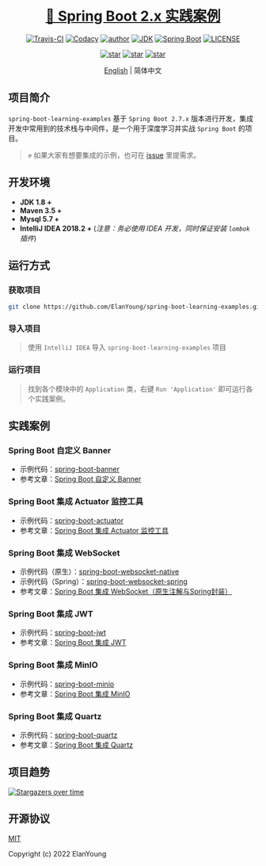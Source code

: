 <h1 align="center"><a href="https://github.com/ElanYoung" target="_blank">🤖 Spring Boot 2.x 实践案例</a></h1>
<p align="center">
  <a href="https://travis-ci.com/ElanYoung/spring-boot-learning-examples"><img alt="Travis-CI" src="https://travis-ci.com/xkcoding/spring-boot-demo.svg?branch=master"/></a>
  <a href="https://www.codacy.com/app/ElanYoung/spring-boot-learning-examples?utm_source=github.com&amp;utm_medium=referral&amp;utm_content=xkcoding/spring-boot-demo&amp;utm_campaign=Badge_Grade"><img alt="Codacy" src="https://api.codacy.com/project/badge/Grade/1f2e3d437b174bfc943dae1600332ec1"/></a>
  <a href="https://doc.starimmortal.com"><img alt="author" src="https://img.shields.io/badge/author-ElanYoung-blue.svg"/></a>
  <a href="https://www.oracle.com/technetwork/java/javase/downloads/index.html"><img alt="JDK" src="https://img.shields.io/badge/JDK-1.8.0_312-orange.svg"/></a>
  <a href="https://docs.spring.io/spring-boot/docs/2.7.3/reference/html/"><img alt="Spring Boot" src="https://img.shields.io/badge/Spring Boot-2.7.3-brightgreen.svg"/></a>
  <a href="https://github.com/ElanYoung/spring-boot-learning-examples/blob/master/LICENSE"><img alt="LICENSE" src="https://img.shields.io/github/license/ElanYoung/spring-boot-learning-examples.svg"/></a>
</p>

<p align="center">
  <a href="https://github.com/ElanYoung/spring-boot-learning-examples/stargazers"><img alt="star" src="https://img.shields.io/github/stars/ElanYoung/spring-boot-learning-examples.svg?label=Stars&style=social"/></a>
  <a href="https://github.com/ElanYoung/spring-boot-learning-examples/network/members"><img alt="star" src="https://img.shields.io/github/forks/ElanYoung/spring-boot-learning-examples.svg?label=Fork&style=social"/></a>
  <a href="https://github.com/ElanYoung/spring-boot-learning-examples/watchers"><img alt="star" src="https://img.shields.io/github/watchers/ElanYoung/spring-boot-learning-examples.svg?label=Watch&style=social"/></a>
</p>

<p align="center">
  <span><a href="./README.md">English</a> | 简体中文</span>
</p>

## 项目简介

`spring-boot-learning-examples` 基于 `Spring Boot 2.7.x` 版本进行开发，集成开发中常用到的技术栈与中间件，是一个用于深度学习并实战 `Spring Boot` 的项目。

> ✊ 如果大家有想要集成的示例，也可在 [issue](https://github.com/ElanYoung/spring-boot-learning-examples/issues/new) 里提需求。

## 开发环境

- **JDK 1.8 +**
- **Maven 3.5 +**
- **Mysql 5.7 +**
- **IntelliJ IDEA 2018.2 +** (*注意：务必使用 IDEA 开发，同时保证安装 `lombok` 插件*)

## 运行方式

### 获取项目

```bash
git clone https://github.com/ElanYoung/spring-boot-learning-examples.git
```

### 导入项目

> 使用 `IntelliJ IDEA` 导入 `spring-boot-learning-examples` 项目

### 运行项目

> 找到各个模块中的 `Application` 类，右键 `Run 'Application'` 即可运行各个实践案例。

## 实践案例

### Spring Boot 自定义 Banner

- 示例代码：[spring-boot-banner](https://github.com/ElanYoung/spring-boot-learning-examples/tree/master/spring-boot-banner)
- 参考文章：[Spring Boot 自定义 Banner](https://blog.csdn.net/qq991658923/article/details/121302050)

### Spring Boot 集成 Actuator 监控工具

- 示例代码：[spring-boot-actuator](https://github.com/ElanYoung/spring-boot-learning-examples/tree/master/spring-boot-actuator)
- 参考文章：[Spring Boot 集成 Actuator 监控工具](https://blog.csdn.net/qq991658923/article/details/127112107)

### Spring Boot 集成 WebSocket

- 示例代码（原生）：[spring-boot-websocket-native](https://github.com/ElanYoung/spring-boot-learning-examples/tree/master/spring-boot-websocket-native)
- 示例代码（Spring）：[spring-boot-websocket-spring](https://github.com/ElanYoung/spring-boot-learning-examples/tree/master/spring-boot-websocket-spring)
- 参考文章：[Spring Boot 集成 WebSocket（原生注解与Spring封装）](https://blog.csdn.net/qq991658923/article/details/127022522)

### Spring Boot 集成 JWT

- 示例代码：[spring-boot-jwt](https://github.com/ElanYoung/spring-boot-learning-examples/tree/master/spring-boot-jwt)
- 参考文章：[Spring Boot 集成 JWT](https://blog.csdn.net/qq991658923/article/details/127027528)

### Spring Boot 集成 MinIO

- 示例代码：[spring-boot-minio](https://github.com/ElanYoung/spring-boot-learning-examples/tree/master/spring-boot-minio)
- 参考文章：[Spring Boot 集成 MinIO](https://blog.csdn.net/qq991658923/article/details/124623495)

### Spring Boot 集成 Quartz

- 示例代码：[spring-boot-quartz](https://github.com/ElanYoung/spring-boot-learning-examples/tree/master/spring-boot-quartz)
- 参考文章：[Spring Boot 集成 Quartz](https://blog.csdn.net/qq991658923/article/details/127078993)

## 项目趋势

[![Stargazers over time](https://starchart.cc/ElanYoung/spring-boot-learning-examples.svg)](https://starchart.cc/ElanYoung/spring-boot-learning-examples)

## 开源协议

[MIT](http://opensource.org/licenses/MIT)

Copyright (c) 2022 ElanYoung
